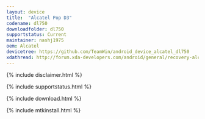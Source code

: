 ```yaml
---
layout: device
title:  "Alcatel Pop D3"
codename: dl750
downloadfolder: dl750
supportstatus: Current
maintainer: nashj1975
oem: Alcatel
devicetree: https://github.com/TeamWin/android_device_alcatel_dl750
xdathread: http://forum.xda-developers.com/android/general/recovery-alcatel-pop-d3-t3522092
---
```


{% include disclaimer.html %}

{% include supportstatus.html %}

{% include download.html %}

{% include mtkinstall.html %}
